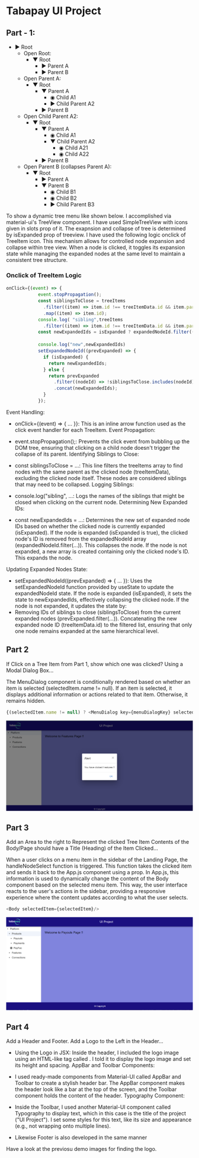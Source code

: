 # Tabapay UI Project

## Part - 1:
- ► Root
    - Open Root:
        - ▼ Root
            - ► Parent A
            - ► Parent B
    - Open Parent A:
        - ▼ Root
            - ▼ Parent A
                - ◉ Child A1
                - ► Child Parent A2
            - ► Parent B
    - Open Child Parent A2:
        - ▼ Root
            - ▼ Parent A
                - ◉ Child A1
                - ▼ Child Parent A2
                    - ◉ Child A21
                    - ◉ Child A22
            - ► Parent B
    - Open Parent B (collapses Parent A):
        - ▼ Root
            - ► Parent A
            - ▼ Parent B
                - ◉ Child B1
                - ◉ Child B2
                - ► Child Parent B3

To show a dynamic tree menu like shown below. I accomplished via material-ui's TreeView component. I have used SimpleTreeView with icons given in slots prop of it. The exapnsion and collapse of tree is determined by isExpanded prop of treeview. I have used the following logic onclick of TreeItem icon. This mechanism allows for controlled node expansion and collapse within tree view. When a node is clicked, it toggles its expansion state while managing the expanded nodes at the same level to maintain a consistent tree structure.
### Onclick of TreeItem Logic

```javascript
onClick={(event) => {
            event.stopPropagation(); 
            const siblingsToClose = treeItems
              .filter((item) => item.id !== treeItemData.id && item.parentId === treeItemData.parentId)
              .map((item) => item.id);
            console.log( "sibling",treeItems
              .filter((item) => item.id !== treeItemData.id && item.parentId === treeItemData.parentId).map((item)=>item.name))
            const newExpandedIds = isExpanded ? expandedNodeId.filter((nodeId) => nodeId !== treeItemData.id) : [treeItemData.id];
            
            console.log("new",newExpandedIds)
            setExpandedNodeId((prevExpanded) => {
              if (isExpanded) {
                return newExpandedIds;
              } else {
                return prevExpanded
                  .filter((nodeId) => !siblingsToClose.includes(nodeId))
                  .concat(newExpandedIds);
              }
            });
```

Event Handling:

- onClick={(event) => { ... }}: This is an inline arrow function used as the click event handler for each TreeItem.
Event Propagation:

- event.stopPropagation();: Prevents the click event from bubbling up the DOM tree, ensuring that clicking on a child node doesn't trigger the collapse of its parent.
Identifying Siblings to Close:

- const siblingsToClose = ...: This line filters the treeItems array to find nodes with the same parent as the clicked node (treeItemData), excluding the clicked node itself. These nodes are considered siblings that may need to be collapsed.
Logging Siblings:

- console.log("sibling", ...: Logs the names of the siblings that might be closed when clicking on the current node.
Determining New Expanded IDs:

- const newExpandedIds = ...: Determines the new set of expanded node IDs based on whether the clicked node is currently expanded (isExpanded).
If the node is expanded (isExpanded is true), the clicked node's ID is removed from the expandedNodeId array (expandedNodeId.filter(...)). This collapses the node.
If the node is not expanded, a new array is created containing only the clicked node's ID. This expands the node.

Updating Expanded Nodes State:

- setExpandedNodeId((prevExpanded) => { ... }): Uses the setExpandedNodeId function provided by useState to update the expandedNodeId state.
If the node is expanded (isExpanded), it sets the state to newExpandedIds, effectively collapsing the clicked node.
If the node is not expanded, it updates the state by:
- Removing IDs of siblings to close (siblingsToClose) from the current expanded nodes (prevExpanded.filter(...)).
Concatenating the new expanded node ID (treeItemData.id) to the filtered list, ensuring that only one node remains expanded at the same hierarchical level.

## Part 2
If Click on a Tree Item from Part 1, show which one was clicked? Using a Modal Dialog Box...

The MenuDialog component is conditionally rendered based on whether an item is selected (selectedItem.name != null). If an item is selected, it displays additional information or actions related to that item. Otherwise, it remains hidden.

```javascript
{(selectedItem.name != null) ? <MenuDialog key={menuDialogKey} selectedItem={selectedItem} /> : null}
```
![Alert Menu](https://raw.githubusercontent.com/souryajammula/TabapayUIProject/main/src/alert.png?token=GHSAT0AAAAAACQJJ6KPJISJVQQ65NHFLRAMZQ25TZA)

## Part 3
Add an Area to the right to Represent the clicked Tree Item
Contents of the Body/Page should have a Title (Heading) of the Item Clicked...


When a user clicks on a menu item in the sidebar of the Landing Page, the handleNodeSelect function is triggered. This function takes the clicked item and sends it back to the App.js component using a prop. In App.js, this information is used to dynamically change the content of the Body component based on the selected menu item. This way, the user interface reacts to the user's actions in the sidebar, providing a responsive experience where the content updates according to what the user selects.

```javascript
<Body selectedItem={selectedItem}/>
```

![Title of TreeItem Clicked](https://raw.githubusercontent.com/souryajammula/TabapayUIProject/main/src/title.png?token=GHSAT0AAAAAACQJJ6KP2TR4OGSC3VSI74H2ZQ25UGQ
)

## Part 4
Add a Header and Footer. Add a Logo to the Left in the Header...

- Using the Logo in JSX:
Inside the header, I included the logo image using an HTML-like tag called <img>. I told it to display the logo image and set its height and spacing.
AppBar and Toolbar Components:

- I used ready-made components from Material-UI called AppBar and Toolbar to create a stylish header bar.
The AppBar component makes the header look like a bar at the top of the screen, and the Toolbar component holds the content of the header.
Typography Component:

- Inside the Toolbar, I used another Material-UI component called Typography to display text, which in this case is the title of the project ("UI Project").
I set some styles for this text, like its size and appearance (e.g., not wrapping onto multiple lines).

- Likewise Footer is also developed in the same manner

Have a look at the previosu demo images for finding the logo.

